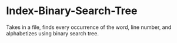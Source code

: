 # Index-Binary-Search-Tree
Takes in a file, finds every occurrence of the word, line number, and alphabetizes using binary search tree.

